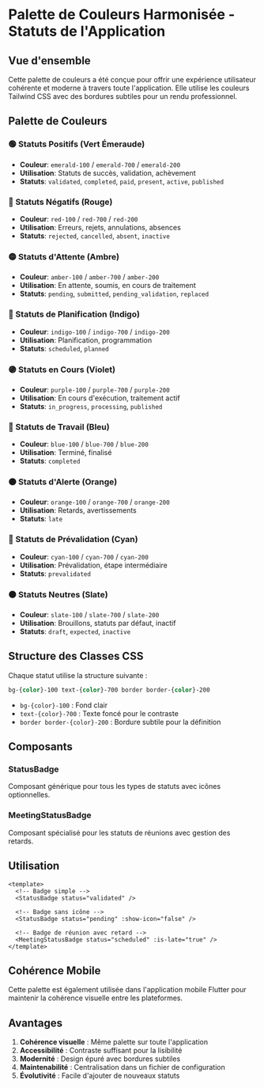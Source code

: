 # Palette de Couleurs Harmonisée - Statuts de l'Application

## Vue d'ensemble

Cette palette de couleurs a été conçue pour offrir une expérience utilisateur cohérente et moderne à travers toute l'application. Elle utilise les couleurs Tailwind CSS avec des bordures subtiles pour un rendu professionnel.

## Palette de Couleurs

### 🟢 Statuts Positifs (Vert Émeraude)
- **Couleur**: `emerald-100` / `emerald-700` / `emerald-200`
- **Utilisation**: Statuts de succès, validation, achèvement
- **Statuts**: `validated`, `completed`, `paid`, `present`, `active`, `published`

### 🔴 Statuts Négatifs (Rouge)
- **Couleur**: `red-100` / `red-700` / `red-200`
- **Utilisation**: Erreurs, rejets, annulations, absences
- **Statuts**: `rejected`, `cancelled`, `absent`, `inactive`

### 🟡 Statuts d'Attente (Ambre)
- **Couleur**: `amber-100` / `amber-700` / `amber-200`
- **Utilisation**: En attente, soumis, en cours de traitement
- **Statuts**: `pending`, `submitted`, `pending_validation`, `replaced`

### 🔵 Statuts de Planification (Indigo)
- **Couleur**: `indigo-100` / `indigo-700` / `indigo-200`
- **Utilisation**: Planification, programmation
- **Statuts**: `scheduled`, `planned`

### 🟣 Statuts en Cours (Violet)
- **Couleur**: `purple-100` / `purple-700` / `purple-200`
- **Utilisation**: En cours d'exécution, traitement actif
- **Statuts**: `in_progress`, `processing`, `published`

### 🔷 Statuts de Travail (Bleu)
- **Couleur**: `blue-100` / `blue-700` / `blue-200`
- **Utilisation**: Terminé, finalisé
- **Statuts**: `completed`

### 🟠 Statuts d'Alerte (Orange)
- **Couleur**: `orange-100` / `orange-700` / `orange-200`
- **Utilisation**: Retards, avertissements
- **Statuts**: `late`

### 🔵 Statuts de Prévalidation (Cyan)
- **Couleur**: `cyan-100` / `cyan-700` / `cyan-200`
- **Utilisation**: Prévalidation, étape intermédiaire
- **Statuts**: `prevalidated`

### ⚫ Statuts Neutres (Slate)
- **Couleur**: `slate-100` / `slate-700` / `slate-200`
- **Utilisation**: Brouillons, statuts par défaut, inactif
- **Statuts**: `draft`, `expected`, `inactive`

## Structure des Classes CSS

Chaque statut utilise la structure suivante :
```css
bg-{color}-100 text-{color}-700 border border-{color}-200
```

- `bg-{color}-100` : Fond clair
- `text-{color}-700` : Texte foncé pour le contraste
- `border border-{color}-200` : Bordure subtile pour la définition

## Composants

### StatusBadge
Composant générique pour tous les types de statuts avec icônes optionnelles.

### MeetingStatusBadge
Composant spécialisé pour les statuts de réunions avec gestion des retards.

## Utilisation

```vue
<template>
  <!-- Badge simple -->
  <StatusBadge status="validated" />
  
  <!-- Badge sans icône -->
  <StatusBadge status="pending" :show-icon="false" />
  
  <!-- Badge de réunion avec retard -->
  <MeetingStatusBadge status="scheduled" :is-late="true" />
</template>
```

## Cohérence Mobile

Cette palette est également utilisée dans l'application mobile Flutter pour maintenir la cohérence visuelle entre les plateformes.

## Avantages

1. **Cohérence visuelle** : Même palette sur toute l'application
2. **Accessibilité** : Contraste suffisant pour la lisibilité
3. **Modernité** : Design épuré avec bordures subtiles
4. **Maintenabilité** : Centralisation dans un fichier de configuration
5. **Évolutivité** : Facile d'ajouter de nouveaux statuts 